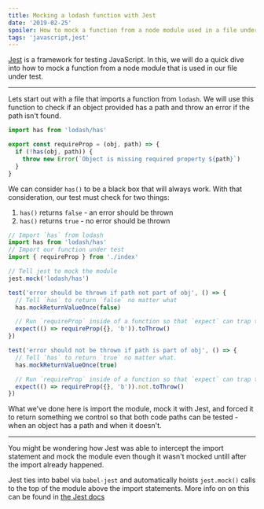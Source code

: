 ```yaml
---
title: Mocking a lodash function with Jest
date: '2019-02-25'
spoiler: How to mock a function from a node module used in a file under test.
tags: 'javascript,jest'
---
```


[Jest](https://jestjs.io) is a framework for testing JavaScript. In this, we will do a quick dive into how to mock a function from a node module that is used in our file under test.

---

Lets start out with a file that imports a function from `lodash`. We will use this function to check if an object provided has a path and throw an error if the path isn't found.

```javascript
import has from 'lodash/has'

export const requireProp = (obj, path) => {
  if (!has(obj, path)) {
    throw new Error(`Object is missing required property ${path}`)
  }
}
```

We can consider `has()` to be a black box that will always work. With that consideration, our test must check for two things:

1. `has()` returns `false` - an error should be thrown
1. `has()` returns `true` - no error should be thrown

```javascript
// Import `has` from lodash
import has from 'lodash/has'
// Import our function under test
import { requireProp } from './index'

// Tell jest to mock the module
jest.mock('lodash/has')

test('error should be thrown if path not part of obj', () => {
  // Tell `has` to return `false` no matter what
  has.mockReturnValueOnce(false)

  // Run `requireProp` inside of a function so that `expect` can trap the error
  expect(() => requireProp({}, 'b')).toThrow()
})

test('error should not be thrown if path is part of obj', () => {
  // Tell `has` to return `true` no matter what.
  has.mockReturnValueOnce(true)

  // Run `requireProp` inside of a function so that `expect` can trap the error
  expect(() => requireProp({}, 'b')).not.toThrow()
})
```

What we've done here is import the module, mock it with Jest, and forced it to return something we control so that both code paths can be tested - when an object has a path and when it doesn't.

---

You might be wondering how Jest was able to intercept the import statement and mock the module even though it wasn't mocked untill after the import already happened.

Jest ties into babel via `babel-jest` and automatically hoists `jest.mock()` calls to the top of the module above the import statements. More info on on this can be found in [the Jest docs](https://jestjs.io/docs/en/manual-mocks#using-with-es-module-imports)
